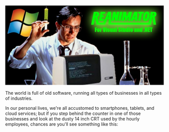 ![Reanimator gloss](/images/ReanimatorGloss.jpg)

The world is full of old software, running all types of businesses in all types of industries.

In our personal lives, we're all accustomed to smartphones, tablets, and cloud services; but if you step behind the counter in one of those businesses and look at the dusty 14 inch CRT used by the hourly employees, chances are you'll see something like this:
